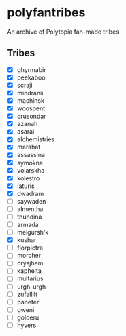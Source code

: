 # polyfantribes
An archive of Polytopia fan-made tribes

## Tribes
 - [x] ghyrmabir
 - [x] peekaboo
 - [x] scraji
 - [x] mindranii
 - [x] machinsk
 - [x] woospent
 - [x] crusondar
 - [x] azanah
 - [x] asarai
 - [x] alchemistries
 - [x] marahat
 - [x] assassina
 - [x] symokna
 - [x] volarskha
 - [x] kolestro
 - [x] laturis
 - [x] dwadram
 - [ ] saywaden
 - [ ] almentha
 - [ ] thundina
 - [ ] armada
 - [ ] melgursh'k
 - [x] kushar
 - [ ] florpictra
 - [ ] morcher
 - [ ] crysjhem
 - [ ] kaphelta
 - [ ] multarius
 - [ ] urgh-urgh
 - [ ] zufallilt
 - [ ] paneter
 - [ ] gweni
 - [ ] golderu
 - [ ] hyvers
